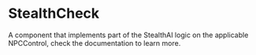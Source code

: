 # StealthCheck
A component that implements part of the StealthAI logic on the applicable NPCControl, check the documentation to learn more.
